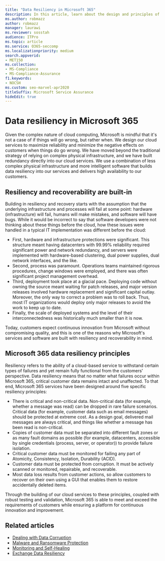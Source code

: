 ```yaml
---
title: "Data Resiliency in Microsoft 365"
description: In this article, learn about the design and principles of data resiliency and recovery in Microsoft 365.
ms.author: robmazz
author: robmazz
manager: laurawi
ms.reviewer: sosstah
audience: ITPro
ms.topic: article
ms.service: O365-seccomp
ms.localizationpriority: medium
search.appverid:
- MET150
ms.collection:
- MS-Compliance
- MS-Compliance-Assurance
f1.keywords:
- NOCSH
ms.custom: seo-marvel-apr2020
titleSuffix: Microsoft Service Assurance
hideEdit: true
---
```


# Data resiliency in Microsoft 365

Given the complex nature of cloud computing, Microsoft is mindful that it's not a case of if things will go wrong, but rather when. We design our cloud services to maximize reliability and minimize the negative effects on customers when things do go wrong. We have moved beyond the traditional strategy of relying on complex physical infrastructure, and we have built redundancy directly into our cloud services. We use a combination of less complex physical infrastructure and more intelligent software that builds data resiliency into our services and delivers high availability to our customers.

## Resiliency and recoverability are built-in

Building in resiliency and recovery starts with the assumption that the underlying infrastructure and processes will fail at some point: hardware (infrastructure) will fail, humans will make mistakes, and software will have bugs. While it would be incorrect to say that software developers were not thinking about these things before the cloud, how these issues were handled in a typical IT implementation was different before the cloud:

- First, hardware and infrastructure protections were significant. This structure meant having datacenters with 99.99% reliability required significant power and network redundancy, and servers were implemented with hardware-based clustering, dual power supplies, dual network interfaces, and the like.
- Second, process was paramount. Operations teams maintained rigorous procedures, change windows were employed, and there was often significant project management overhead.
- Third, deployment took place at a glacial pace. Deploying code without owning the source meant waiting for patch releases, and major version releases involved hardware replacement and significant capital outlay. Moreover, the only way to correct a problem was to roll back. Thus, most IT organizations would deploy only major releases to avoid the work to keep up to date.
- Finally, the scale of deployed systems and the level of their interconnectedness was historically much smaller than it is now.

Today, customers expect continuous innovation from Microsoft without compromising quality, and this is one of the reasons why Microsoft's services and software are built with resiliency and recoverability in mind.

## Microsoft 365 data resiliency principles

Resiliency refers to the ability of a cloud-based service to withstand certain types of failures and yet remain fully functional from the customers' perspective. Data resiliency means that no matter what failures occur within Microsoft 365, critical customer data remains intact and unaffected. To that end, Microsoft 365 services have been designed around five specific resiliency principles:

- There is critical and non-critical data. Non-critical data (for example, whether a message was read) can be dropped in rare failure scenarios. Critical data (for example, customer data such as email messages) should be protected at extreme cost. As a design goal, delivered mail messages are always critical, and things like whether a message has been read is non-critical.
- Copies of customer data must be separated into different fault zones or as many fault domains as possible (for example, datacenters, accessible by single credentials (process, server, or operator)) to provide failure isolation. 
- Critical customer data must be monitored for failing any part of Atomicity, Consistency, Isolation, Durability (ACID).
- Customer data must be protected from corruption. It must be actively scanned or monitored, repairable, and recoverable.
- Most data loss results from customer actions, so allow customers to recover on their own using a GUI that enables them to restore accidentally deleted items.

Through the building of our cloud services to these principles, coupled with robust testing and validation, Microsoft 365 is able to meet and exceed the requirements of customers while ensuring a platform for continuous innovation and improvement.

## Related articles

- [Dealing with Data Corruption](assurance-dealing-with-data-corruption.md)
- [Malware and Ransomware Protection](assurance-malware-and-ransomware-protection.md)
- [Monitoring and Self-Healing](assurance-monitoring-and-self-healing.md)
- [Exchange Data Resiliency](assurance-exchange-data-resiliency.md)
